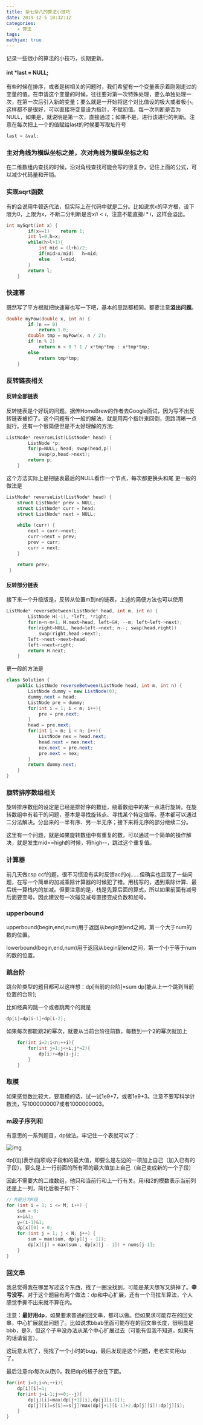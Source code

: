 ```yaml
---
title: 杂七杂八的算法小技巧
date: 2019-12-5 10:32:12
categories:
    - 算法
tags: 
mathjax: true
---
```


记录一些很小的算法的小技巧，长期更新。

#### int *last = NULL;
有些时候在排序，或者是树相关的问题时，我们希望有一个变量表示着刚刚走过的变量的值。在申请这个变量的时候，往往要对第一次特殊处理，要么单独处理一次，在第一次后引入新的变量；要么就是一开始将这个对比值设的极大或者极小。这样都不是很好，可以直接将变量设为指针，不赋初值。每一次判断是否为NULL，如果是，就说明是第一次，直接通过；如果不是，进行该进行的判断。注意在每次把上一个的值赋给last的时候要写取址符号
```c++
last = &val;
```

### 主对角线为横纵坐标之差，次对角线为横纵坐标之和
在二维数组内查找的时候，沿对角线查找可能会写的很复杂，记住上面的公式，可以减少代码量和开销。

### 实现sqrt函数
有的会说用牛顿迭代法，但实际上在代码中就是二分。比如说求x的平方根，设下限为0，上限为x，不断二分判断是否$x/i<i$，注意不能直接$i*i$，这样会溢出。
```c++
int mySqrt(int x) {
        if(x==1)    return 1;
        int l=0,h=x;
        while(h>l+1){
            int mid = (l+h)/2;
            if(mid>x/mid)   h=mid;
            else    l=mid;
        }
        return l;
    }
```

### 快速幂
既然写了平方根就把快速幂也写一下吧，基本的思路都相同。都要注意**溢出问题**。
```c++
double myPow(double x, int n) {
        if (n == 0)
            return 1.0;
        double tmp = myPow(x, n / 2);
        if (n % 2)
            return n < 0 ? 1 / x*tmp*tmp : x*tmp*tmp;
        else
            return tmp*tmp;
    }
```

### 反转链表相关
#### 反转全部链表
反转链表是个好玩的问题。据传HomeBrew的作者去Google面试，因为写不出反转链表被拒了。这个问题有个一般的解法，就是用两个指针来回倒，思路清晰一点就行。还有一个很简便但是不太好理解的方法:
```c++
ListNode* reverseList(ListNode* head) {
        ListNode *p;
        for(p=NULL; head; swap(head,p))
            swap(p,head->next);
        return p;
    }
```

这个方法实际上是把链表最后的NULL看作一个节点，每次都更换头和尾
更一般的做法是
```c++
ListNode* reverseList(ListNode* head) {
    struct ListNode* prev = NULL;
    struct ListNode* curr = head;
    struct ListNode* next = NULL;
        
    while (curr) {
        next = curr->next;
        curr->next = prev;
        prev = curr;
        curr = next;
    }
        
    return prev;
 }
```
#### 反转部分链表
接下来一个升级版是，反转从位置m到n的链表，上述的简便方法也可以使用
```c++
ListNode* reverseBetween(ListNode* head, int m, int n) {
        ListNode H(-1), *left, *right;
        for(n=n-m+1, H.next=head, left=&H; --m; left=left->next);
        for(right=NULL, head=left->next; n--; swap(head,right))
            swap(right,head->next);
        left->next->next=head;
        left->next=right;
        return H.next;
    }
```

更一般的方法是
```java
class Solution {
    public ListNode reverseBetween(ListNode head, int m, int n) {
        ListNode dummy = new ListNode(0);
        dummy.next = head;
        ListNode pre = dummy;
        for(int i = 1; i < m; i++){
            pre = pre.next;
        }
        head = pre.next;
        for(int i = m; i < n; i++){
            ListNode nex = head.next;
            head.next = nex.next;
            nex.next = pre.next;
            pre.next = nex;
        }
        return dummy.next;
    }
}

```

### 旋转排序数组相关
旋转排序数组的设定是已经是排好序的数组，绕着数组中的某一点进行旋转。在旋转数组中有若干的问题，基本是寻找旋转点、寻找某个特定值等。基本都可以通过二分法解决。分出来的一半有序、另一半无序；接下来将无序的部分继续二分。

这里有一个问题，就是如果旋转数组中有重复的数，可以通过一个简单的操作解决，就是发生mid==high的时候，将high--，跳过这个重复值。

### 计算器
前几天做csp ccf的题，很不习惯没有实时反馈ac的oj……但确实也显现了一些问题，在写一个简单的加减乘除计算器的时候犯了错。用栈写的，遇到乘除计算、最后统一算栈内的加减。但要注意的是，栈是先算后面的算式，所以如果前面有减号后面要变号。因此建议每一次碰见减号直接变成负数和加号。

### upperbound
upperbound(begin,end,num)用于返回从begin到end之间，第一个大于num的数的位置。

lowerbound(begin,end,num)用于返回从begin到end之间，第一个小于等于num的数的位置。

### 跳台阶
跳台阶类型的题目都可以这样想：dp[当前的台阶]=sum dp[能从上一个跳到当前位置的台阶];

比如经典的跳一个或者跳两个的就是
```c++
dp[i]=dp[i-1]+dp[i-2];
```
如果每次都能跳2的幂次，就要从当前台阶往前数，每数到一个2的幂次就加上
```c++
    for(int i=2;i<n;++i){
        for(int j=1;j<=i;j*=2){
            dp[i]+=dp[i-j];
        }
    }
```

### 取模
如果感觉数比较大，要取模的话，试一试1e9+7，或者1e9+3。注意不要写科学计数法，写1000000007或者1000000003。

### m段子序列和
有意思的一系列题目，dp做法。牢记住一个表就可以了：

![img](https://s2.ax1x.com/2019/12/05/QGJFiT.jpg)

dp[i][j]表示前j项i段子段和的最大值，即要么是左边的一项加上自己（加入已有的子段），要么是上一行前面的所有项的最大值加上自己（自己变成新的一个子段）

因此不需要大的二维数组，他只和当前行和上一行有关。用i和2的模数表示当前列还是上一列，简化后板子如下：
```c++
// M是分为M段
for (int i = 1; i <= M; i++) {
    sum = 0;
    x=i&1;
    y=(i-1)&1;
    dp[x][0] = 0;
    for (int j = 1; j < N; j++) {
        sum = max(sum, dp[y][j - 1]);
        dp[x][j] = max(sum , dp[x][j - 1]) + nums[j-1];
    }
}
```


### 回文串
我总觉得我在哪里写过这个东西，找了一圈没找到，可能是某天想写又鸽掉了。**幸亏没写**。对于这个题目有两个做法：dp和中心扩展，还有一个马拉车算法，个人感觉手撕不出来就不算在内。

注意：**最好用dp**，如果要求普通的回文串，都可以做。但如果求可能存在的回文串，中心扩展就出问题了。比如说求bbab里面可能存在的回文串长度，很明显是bbb，是3，但这个子串没办法从某个中心扩展过去（可能有但我不知道，如果有的话请留言）。

这玩意太坑了，我找了一个小时的bug，最后发现是这个问题，老老实实用dp了。

最后注意dp每次从i到0，我把dp的板子放在下面。
```c++
for(int i=0;i<n;++i){
    dp[i][i]=1;
    for(int j=i-1;j>=0;--j){
        dp[j][i]=max(dp[j+1][i],dp[j][i-1]);
        dp[j][i]=s[i]==s[j]?max(dp[j+1][i-1]+2,dp[j][i]):dp[j][i];
    }
}
```